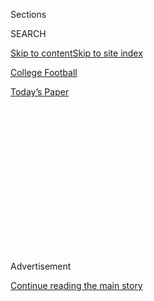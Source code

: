 <div id="app">

<div>

<div>

<div>

<div class="NYTAppHideMasthead css-1q2w90k e1suatyy0">

<div class="section css-ui9rw0 e1suatyy2">

<div class="css-eph4ug er09x8g0">

<div class="css-6n7j50">

</div>

<span class="css-1dv1kvn">Sections</span>

<div class="css-10488qs">

<span class="css-1dv1kvn">SEARCH</span>

</div>

[Skip to content](#site-content)[Skip to site index](#site-index)

</div>

<div id="masthead-section-label" class="css-1wr3we4 eaxe0e00">

[College
Football](https://www.nytimes3xbfgragh.onion/section/sports/ncaafootball)

</div>

<div class="css-10698na e1huz5gh0">

</div>

</div>

<div id="masthead-bar-one" class="section hasLinks css-15hmgas e1csuq9d3">

<div class="css-uqyvli e1csuq9d0">

</div>

<div class="css-1uqjmks e1csuq9d1">

</div>

<div class="css-9e9ivx">

[](https://myaccount.nytimes3xbfgragh.onion/auth/login?response_type=cookie&client_id=vi)

</div>

<div class="css-1bvtpon e1csuq9d2">

[Today’s
Paper](https://www.nytimes3xbfgragh.onion/section/todayspaper)

</div>

</div>

</div>

</div>

<div data-aria-hidden="false">

<div id="site-content" data-role="main">

<div>

<div class="css-1aor85t" style="opacity:0.000000001;z-index:-1;visibility:hidden">

<div class="css-1hqnpie">

<div class="css-epjblv">

<span class="css-17xtcya">[College
Football](/section/sports/ncaafootball)</span><span class="css-x15j1o">|</span><span class="css-fwqvlz">A
Group of Pac-12 Football Players Threaten to Opt Out of the
Season</span>

</div>

<div class="css-k008qs">

<div class="css-1iwv8en">

<span class="css-18z7m18"></span>

<div>

</div>

</div>

<span class="css-1n6z4y">https://nyti.ms/33l2y4g</span>

<div class="css-1705lsu">

<div class="css-4xjgmj">

<div class="css-4skfbu" data-role="toolbar" data-aria-label="Social Media Share buttons, Save button, and Comments Panel with current comment count" data-testid="share-tools">

  - 
  - 
  - 
  - 
    
    <div class="css-6n7j50">
    
    </div>

  - 

</div>

</div>

</div>

</div>

</div>

</div>

<div id="NYT_TOP_BANNER_REGION" class="css-13pd83m">

</div>

<div id="top-wrapper" class="css-1sy8kpn">

<div id="top-slug" class="css-l9onyx">

Advertisement

</div>

[Continue reading the main
story](#after-top)

<div class="ad top-wrapper" style="text-align:center;height:100%;display:block;min-height:250px">

<div id="top" class="place-ad" data-position="top" data-size-key="top">

</div>

</div>

<div id="after-top">

</div>

</div>

<div>

<div id="sponsor-wrapper" class="css-1hyfx7x">

<div id="sponsor-slug" class="css-19vbshk">

Supported by

</div>

[Continue reading the main
story](#after-sponsor)

<div id="sponsor" class="ad sponsor-wrapper" style="text-align:center;height:100%;display:block">

</div>

<div id="after-sponsor">

</div>

</div>

<div class="css-186x18t">

</div>

<div class="css-1vkm6nb ehdk2mb0">

# A Group of Pac-12 Football Players Threaten to Opt Out of the Season

</div>

The athletes from 10 schools said they were dissatisfied with how their
universities were handling the coronavirus, an approach they say
prioritizes money over safety.

<div class="css-79elbk" data-testid="photoviewer-wrapper">

<div class="css-z3e15g" data-testid="photoviewer-wrapper-hidden">

</div>

<div class="css-1a48zt4 ehw59r15" data-testid="photoviewer-children">

![<span class="css-16f3y1r e13ogyst0" data-aria-hidden="true">“The
people who are deciding whether we are going to play football are going
to prioritize money over health and safety 10 times out of 10,” said
Jaydon Grant, right, a senior defensive back at Oregon
State.</span><span class="css-cnj6d5 e1z0qqy90" itemprop="copyrightHolder"><span class="css-1ly73wi e1tej78p0">Credit...</span><span><span>John
Hefti/Associated
Press</span></span></span>](https://static01.graylady3jvrrxbe.onion/images/2020/08/02/sports/02collegefootball-web-2/merlin_162985113_bb1f697e-55d7-4324-8afb-7361ce90afcb-articleLarge.jpg?quality=75&auto=webp&disable=upscale)

</div>

</div>

<div class="css-18e8msd">

<div class="css-vp77d3 epjyd6m0">

<div class="css-hus3qt ey68jwv0" data-aria-hidden="true">

[![Billy
Witz](https://static01.graylady3jvrrxbe.onion/images/2018/02/16/multimedia/author-billy-witz/author-billy-witz-thumbLarge.jpg
"Billy Witz")](https://www.nytimes3xbfgragh.onion/by/billy-witz)

</div>

<div class="css-1baulvz">

By [<span class="css-1baulvz last-byline" itemprop="name">Billy
Witz</span>](https://www.nytimes3xbfgragh.onion/by/billy-witz)

</div>

</div>

  - 
    
    <div class="css-ld3wwf e16638kd2">
    
    Aug. 2,
    2020
    
    </div>

  - 
    
    <div class="css-4xjgmj">
    
    <div class="css-d8bdto" data-role="toolbar" data-aria-label="Social Media Share buttons, Save button, and Comments Panel with current comment count" data-testid="share-tools">
    
      - 
      - 
      - 
      - 
        
        <div class="css-6n7j50">
        
        </div>
    
      - 
    
    </div>
    
    </div>

</div>

</div>

<div class="section meteredContent css-1r7ky0e" name="articleBody" itemprop="articleBody">

<div class="css-1fanzo5 StoryBodyCompanionColumn">

<div class="css-53u6y8">

Thirteen Pac-12 Conference football players threatened Sunday to opt out
of the coming season, saying they would not play until systemic
inequities that have been highlighted by [college athletics’
response](https://www.nytimes3xbfgragh.onion/2020/07/16/sports/ncaafootball/ncaa-guidelines-fall-sports.html)
to [the coronavirus
pandemic](https://www.nytimes3xbfgragh.onion/news-event/coronavirus)
were addressed.

The players, who are from 10 schools and include All-American and honor
roll candidates, said that playing a contact sport like football during
the outbreak would be reckless because of what they described as
inadequate transparency about the health risks, a lack of uniform safety
measures and an absence of ample enforcement.

Those shortcomings, they added, are emblematic of a system in which
players have little standing to address social, economic or racial
inequalities — and, they said, far more of the millions of dollars they
help generate should go toward addressing them.

“The people who are deciding whether we are going to play football are
going to prioritize money over health and safety 10 times out of 10,”
Jaydon Grant, a senior defensive back at Oregon State who graduated with
a degree in digital communication arts said in an interview.

</div>

</div>

<div class="css-1fanzo5 StoryBodyCompanionColumn">

<div class="css-53u6y8">

The announcement comes as [the college football season is increasingly
in
doubt](https://www.nytimes3xbfgragh.onion/2020/07/10/sports/ncaafootball/coronavirus-college-football-season-canceled.html)
as the coronavirus bounces around the country — including [infiltrating
Major League
Baseball](https://www.nytimes3xbfgragh.onion/2020/08/01/sports/baseball/coronavirus-cardinals.html)—
no more under control than it was [in March, when college
sports](https://www.nytimes3xbfgragh.onion/2020/03/12/sports/ncaabasketball/ncaa-basketball-tournament-coronavirus.html)
and [professional leagues in the United
States](https://www.nytimes3xbfgragh.onion/2020/03/12/sports/coronavirus-sports-canceled.html)
began shutting down.

This has led many universities to [keep students off
campus](https://www.nytimes3xbfgragh.onion/2020/07/08/upshot/virus-colleges-harvard-reopening.html)
and some conferences, like the Ivy League, to postpone fall sports until
at least January. But the schools at the lucrative top of the football
food chain, which heavily leans on television revenue, are forging
ahead. Four major conferences — the Southeastern, Big Ten, Pac-12 and
Atlantic Coast — have pared their schedules mainly to conference games.

Still, there is pushback gathering over whether universities should be
conscripting unpaid college athletes to keep hundreds of millions of
dollars flowing into athletic departments’ coffers by largely assuming
whatever risks come with Covid-19, the disease caused by the
coronavirus. Particularly when there are no N.C.A.A.-wide standards on
the frequency of testing or other protocols, which some schools could
resist because they would be costly. ([The N.C.A.A. has made
recommendations](https://www.nytimes3xbfgragh.onion/2020/07/16/sports/ncaafootball/ncaa-guidelines-fall-sports.html)
but decisions have been left up to the universities themselves.)

The N.C.A.A. Board of Governors, which largely comprises university
presidents, will consider fall sports when it meets Tuesday.

While some athletes have expressed trepidation about playing football
during the pandemic — including SEC players during a recent call with
league officials, [according to The Washington
Post](https://www.washingtonpost.com/sports/2020/08/01/sec-football-players-safety-meeting/)
— and a handful have opted out, the Pac-12 players represent the first
collective effort to question why players are assuming so much risk.

</div>

</div>

<div class="css-1fanzo5 StoryBodyCompanionColumn">

<div class="css-53u6y8">

The Pac-12 players, who include Oregon safety Jevon Holland, considered
a possible first-round N.F.L. draft pick, and Washington linebacker Joe
Tryon, a preseason All-American, are taking advantage of the
conference’s recent announcement that it will allow all students to
retain their athletic scholarships if they opt out. The players said the
conditions for their return not only included increased health and
safety protections, but measures that would redistribute some of the
millions of dollars that college football generates.

</div>

</div>

<div class="css-79elbk" data-testid="photoviewer-wrapper">

<div class="css-z3e15g" data-testid="photoviewer-wrapper-hidden">

</div>

<div class="css-1a48zt4 ehw59r15" data-testid="photoviewer-children">

![<span class="css-16f3y1r e13ogyst0" data-aria-hidden="true">The
players asked that Larry Scott, the conference’s commissioner, and other
officials drastically reduce their
salaries.</span><span class="css-cnj6d5 e1z0qqy90" itemprop="copyrightHolder"><span class="css-1ly73wi e1tej78p0">Credit...</span><span>D.
Ross Cameron/Associated
Press</span></span>](https://static01.graylady3jvrrxbe.onion/images/2020/08/02/sports/02collegefootball-web-3/merlin_162380622_73c86245-5a40-4532-9c06-1a3b00de6781-articleLarge.jpg?quality=75&auto=webp&disable=upscale)

</div>

</div>

<div class="css-1fanzo5 StoryBodyCompanionColumn">

<div class="css-53u6y8">

The players asked that Commissioner Larry Scott, who is paid $5.3
million per year, and other coaches and administrators drastically
reduce their pay and end lavish facility spending. They also demanded
increased medical insurance coverage, six-year scholarships, the freedom
to hire marketing agents, and that 50 percent of each sport’s conference
revenue be distributed evenly among athletes in their sport, akin to how
professional sports leagues share revenue with players.

Scott declined an interview request. A conference spokesman referred to
a statement that said the group had not contacted the Pac-12 or its
schools.

<div id="NYT_MAIN_CONTENT_2_REGION" class="css-9tf9ac">

<div>

<div id="styln-prism-freeform-1595872471455" class="section interactive-content interactive-size-medium css-1ftcdic">

<div class="css-17ih8de interactive-body">

<div id="prism-freeform-block-96558" class="css-19mumt8" data-role="complementary" data-storyline="The Coronavirus Outbreak" data-truncated="false" tabindex="0">

<div class="css-a8d9oz">

<div>

### The Coronavirus Outbreak

#### Sports and the Virus

Updated Aug. 4, 2020

Here’s what’s happening as the world of sports slowly comes back to
life:

  -   - As the virus spreads through baseball, [so does
        frustration](https://www.nytimes3xbfgragh.onion/2020/08/03/sports/baseball/mlb-coronavirus-outbreak.html?action=click&pgtype=Article&state=default&region=MAIN_CONTENT_2&context=storylines_keepup).
        Series have been postponed, teams have been quarantined and road
        trips have been rerouted in a season that has been defined above
        all by its precariousness.
      - On all but the two biggest courts, automated line calls [will
        replace human
        judges](https://www.nytimes3xbfgragh.onion/2020/08/03/sports/tennis/us-open-hawkeye-line-judges.html?action=click&pgtype=Article&state=default&region=MAIN_CONTENT_2&context=storylines_keepup)
        at the U.S. Open to reduce the number of people on site during
        the pandemic.
      - Mets star Yoenis Cespedes is healthy, but [has decided to opt
        out](https://www.nytimes3xbfgragh.onion/2020/08/02/sports/baseball/Yoenis-cespedes-opt-out-rule.html?action=click&pgtype=Article&state=default&region=MAIN_CONTENT_2&context=storylines_keepup)
        of the 2020 baseball season for Covid-related reasons.

<div id="styln-survey-component-96558" class="styln-survey-component">

</div>

</div>

</div>

</div>

</div>

</div>

</div>

</div>

At least one head coach was not happy with the players’ stance.
Washington State Coach Nick Rolovich told players who had health
concerns he was fine if they opted out, but he did not want them around
the team if they expressed support for \#WeStandUnited, according to
John Woods Jr., the father of the sophomore receiver Kassidy Woods.

In an interview Sunday night, John Woods Jr. said Rolovich told his son,
who opted out for health reasons, to clean out his locker on Monday
after he also said he supported the \#WeStandUnited players. The lone
Washington State player to sign the statement, Dallas Hobbs, a junior
defensive lineman, was told the same, the receiver’s father said.

Washington State did not immediately respond to a request to comment.

“These are discussions and topics that are talked about in locker rooms
around the country weekly,” said Valentino Daltoso, a senior three-year
starter on the offensive line at California, where he recently graduated
in legal studies. “This isn’t some new idea out of left field.”

</div>

</div>

<div class="css-1fanzo5 StoryBodyCompanionColumn">

<div class="css-53u6y8">

Daltoso, one of three Cal players among the 13, said the idea took a
foothold about a month ago during a Zoom call his teammates had in the
wake of protests over the police killing of George Floyd in Minneapolis.
As the discussions developed, they reached out to players around the
Pac-12 and to others, like Ramogi Huma, the director of the National
College Players Association, which advocates for players’ rights.

The players say there are hundreds of others in the Pac-12 who share
their concerns, and indeed dozens, including [Penei
Sewell](https://twitter.com/peneisewell58/status/1289974930155569153),
an Oregon offensive tackle who is considered a likely top draft pick
next year, retweeted a Twitter post on Sunday with the hashtag
\#WeAreUnited.

</div>

</div>

<div class="css-cfo9c3">

</div>

<div class="css-1fanzo5 StoryBodyCompanionColumn">

<div class="css-53u6y8">

Daltoso expects there are also hundreds of players in other conferences
who feel similarly, noting the questions the SEC players raised in their
conference call with Commissioner Greg Sankey and the conference’s
medical advisers.

When MoMo Sanogo, a linebacker at Mississippi, wondered why colleges
were bringing students back to campus, according to The Post, an
official replied, “It’s one of those things where if students don’t come
back to campus, then the chances of having a football season are almost
zero.” Another player wondered about the long-term effects of
contracting the virus.

“Those guys in the SEC are not alone in how they feel,” Daltoso said.
“Good for them for advocating for themselves. Our power as players
comes from being knowledgeable of each other’s
struggles.”

</div>

</div>

<div class="css-79elbk" data-testid="photoviewer-wrapper">

<div class="css-z3e15g" data-testid="photoviewer-wrapper-hidden">

</div>

<div class="css-1a48zt4 ehw59r15" data-testid="photoviewer-children">

<div class="css-1xdhyk6 erfvjey0">

<span class="css-1ly73wi e1tej78p0">Image</span>

<div class="css-zjzyr8">

<div data-testid="lazyimage-container" style="height:257.77777777777777px">

</div>

</div>

</div>

<span class="css-16f3y1r e13ogyst0" data-aria-hidden="true">Oregon’s
Jevon Holland, a potential first-round pick in the N.F.L. draft, was
among those who threatened to opt
out.</span><span class="css-cnj6d5 e1z0qqy90" itemprop="copyrightHolder"><span class="css-1ly73wi e1tej78p0">Credit...</span><span>Abbie
Parr/Getty Images</span></span>

</div>

</div>

<div class="css-1fanzo5 StoryBodyCompanionColumn">

<div class="css-53u6y8">

Grant, the Oregon State player and a son of former N.B.A. player Brian
Grant, said that his school has taken extensive measures to keep players
safe during workouts, but he doesn’t see a way to play games, where
social distancing would be impossible. A restricted environment at a
limited number of sites, an approach that [seems to have worked in the
nascent returns of pro basketball and
soccer](https://www.nytimes3xbfgragh.onion/2020/07/30/sports/basketball/sports-bubble-nba-mlb.html),
would be impractical for teams of 120 players — and antithetical to
college sports.

</div>

</div>

<div class="css-1fanzo5 StoryBodyCompanionColumn">

<div class="css-53u6y8">

And the sidelining of Boston Red Sox pitcher Eduardo Rodriguez with
heart inflammation related to the coronavirus has also been chilling.

“Do you want to wait until something happens to us or do you want ensure
that there’s a system in place that will help keep us safe?” Grant said.
“The system has failed to provide our insurance. That’s why we’re
united.”

</div>

</div>

<div>

</div>

</div>

<div>

</div>

<div>

</div>

<div>

</div>

<div>

<div id="bottom-wrapper" class="css-1ede5it">

<div id="bottom-slug" class="css-l9onyx">

Advertisement

</div>

[Continue reading the main
story](#after-bottom)

<div id="bottom" class="ad bottom-wrapper" style="text-align:center;height:100%;display:block;min-height:90px">

</div>

<div id="after-bottom">

</div>

</div>

</div>

</div>

</div>

## Site Index

<div>

</div>

## Site Information Navigation

  - [© <span>2020</span> <span>The New York Times
    Company</span>](https://help.nytimes3xbfgragh.onion/hc/en-us/articles/115014792127-Copyright-notice)

<!-- end list -->

  - [NYTCo](https://www.nytco.com/)
  - [Contact
    Us](https://help.nytimes3xbfgragh.onion/hc/en-us/articles/115015385887-Contact-Us)
  - [Work with us](https://www.nytco.com/careers/)
  - [Advertise](https://nytmediakit.com/)
  - [T Brand Studio](http://www.tbrandstudio.com/)
  - [Your Ad
    Choices](https://www.nytimes3xbfgragh.onion/privacy/cookie-policy#how-do-i-manage-trackers)
  - [Privacy](https://www.nytimes3xbfgragh.onion/privacy)
  - [Terms of
    Service](https://help.nytimes3xbfgragh.onion/hc/en-us/articles/115014893428-Terms-of-service)
  - [Terms of
    Sale](https://help.nytimes3xbfgragh.onion/hc/en-us/articles/115014893968-Terms-of-sale)
  - [Site
    Map](https://spiderbites.nytimes3xbfgragh.onion)
  - [Help](https://help.nytimes3xbfgragh.onion/hc/en-us)
  - [Subscriptions](https://www.nytimes3xbfgragh.onion/subscription?campaignId=37WXW)

</div>

</div>

</div>

</div>
